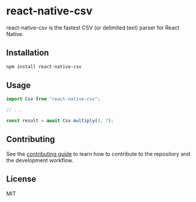 # react-native-csv

react-native-csv is the fastest CSV (or delimited text) parser for React Native.

## Installation

```sh
npm install react-native-csv
```

## Usage

```js
import Csv from "react-native-csv";

// ...

const result = await Csv.multiply(3, 7);
```

## Contributing

See the [contributing guide](CONTRIBUTING.md) to learn how to contribute to the repository and the development workflow.

## License

MIT
